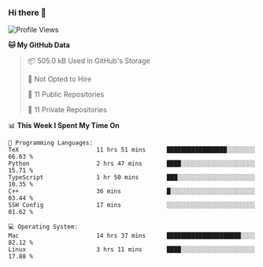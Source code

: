 ### Hi there 👋

<!--
**huayuan4396/huayuan4396** is a ✨ _special_ ✨ repository because its `README.md` (this file) appears on your GitHub profile.

Here are some ideas to get you started:

- 🔭 I’m currently working on ...
- 🌱 I’m currently learning ...
- 👯 I’m looking to collaborate on ...
- 🤔 I’m looking for help with ...
- 💬 Ask me about ...
- 📫 How to reach me: ...
- 😄 Pronouns: ...
- ⚡ Fun fact: ...
-->

<!--START_SECTION:waka-->
![Profile Views](http://img.shields.io/badge/Profile%20Views-0-blue)

**🐱 My GitHub Data** 

> 📦 505.0 kB Used in GitHub's Storage 
 > 
> 🚫 Not Opted to Hire
 > 
> 📜 11 Public Repositories 
 > 
> 🔑 11 Private Repositories 
 > 
📊 **This Week I Spent My Time On** 

```text
💬 Programming Languages: 
TeX                      11 hrs 51 mins      █████████████████░░░░░░░░   66.63 % 
Python                   2 hrs 47 mins       ████░░░░░░░░░░░░░░░░░░░░░   15.71 % 
TypeScript               1 hr 50 mins        ███░░░░░░░░░░░░░░░░░░░░░░   10.35 % 
C++                      36 mins             █░░░░░░░░░░░░░░░░░░░░░░░░   03.44 % 
SSH Config               17 mins             ░░░░░░░░░░░░░░░░░░░░░░░░░   01.62 % 

💻 Operating System: 
Mac                      14 hrs 37 mins      █████████████████████░░░░   82.12 % 
Linux                    3 hrs 11 mins       ████░░░░░░░░░░░░░░░░░░░░░   17.88 % 
```


<!--END_SECTION:waka-->
